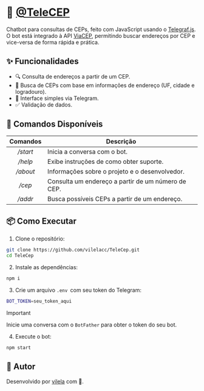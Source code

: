 # 🤖 [@TeleCEP](https://telegram.me/TeleCepBot) 

Chatbot para consultas de CEPs, feito com JavaScript usando o [Telegraf.js](https://telegraf.js.org/). O bot está integrado à API [ViaCEP](https://viacep.com.br/), permitindo buscar endereços por CEP e vice-versa de forma rápida e prática. 

## ✨ Funcionalidades

* 🔍 Consulta de endereços a partir de um CEP.
* 🧭 Busca de CEPs com base em informações de endereço (UF, cidade e logradouro).
* 💬 Interface simples via Telegram.
* ✅ Validação de dados.

## 🚀 Comandos Disponíveis

| **Comandos** |                   **Descrição**                  |
|:------------:|--------------------------------------------------|
|   _/start_   | Inicia a conversa com o bot.                                   |
|    _/help_   | Exibe instruções de como obter suporte.       |
|   _/about_   | Informações sobre o projeto e o desenvolvedor. |
|    _/cep_    | Consulta um endereço a partir de um número de CEP.      |
|    _/addr_   | Busca possíveis CEPs a partir de um endereço.    |

## 📦 Como Executar

1. Clone o repositório:

```bash
git clone https://github.com/vilelacc/TeleCep.git
cd TeleCep
```

2. Instale as dependências:
```bash
npm i
```

3. Crie um arquivo ``.env ``com seu token do Telegram:

```bash
BOT_TOKEN=seu_token_aqui
```
> [!IMPORTANT]  
> Inicie uma conversa com o ``BotFather`` para obter o  token do seu bot.

4. Execute o bot:

```bash
npm start
```

## 👤 Autor
Desenvolvido por [vilela](https://github.com/vilelacc) com 💙.

